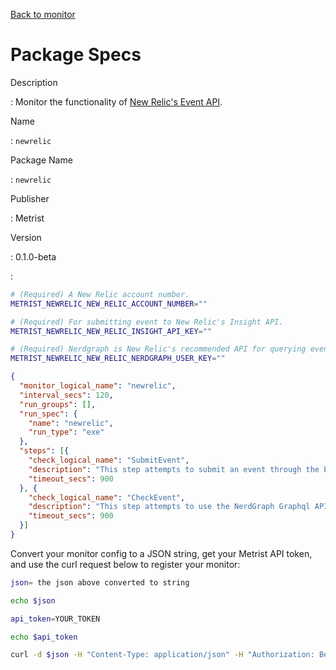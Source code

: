 [Back to monitor](newrelic.md)

# Package Specs

Description

: Monitor the functionality of [New Relic's Event API](https://docs.newrelic.com/docs/data-apis/ingest-apis/event-api/introduction-event-api/).

Name

: `newrelic`

Package Name

: `newrelic`

Publisher

: Metrist

Version

: 0.1.0-beta

: &nbsp;


<!--@include: /parts/_3.md-->


```sh
# (Required) A New Relic account number.
METRIST_NEWRELIC_NEW_RELIC_ACCOUNT_NUMBER=""

# (Required) For submitting event to New Relic's Insight API.
METRIST_NEWRELIC_NEW_RELIC_INSIGHT_API_KEY=""

# (Required) Nerdgraph is New Relic's recommended API for querying events.
METRIST_NEWRELIC_NEW_RELIC_NERDGRAPH_USER_KEY=""
```

<!--@include: /parts/tips_env-vars.md -->


<!--@include: /parts/_4.md-->


```json
{
  "monitor_logical_name": "newrelic",
  "interval_secs": 120,
  "run_groups": [],
  "run_spec": {
    "name": "newrelic",
    "run_type": "exe"
  },
  "steps": [{
    "check_logical_name": "SubmitEvent",
    "description": "This step attempts to submit an event through the Event API.",
    "timeout_secs": 900
  }, {
    "check_logical_name": "CheckEvent",
    "description": "This step attempts to use the NerdGraph Graphql API to retrieve the event submitted in the previous step.",
    "timeout_secs": 900
  }]
}
```




Convert your monitor config to a JSON string, get your Metrist API token, and use the curl request below to register your monitor:

```sh
json= the json above converted to string

echo $json

api_token=YOUR_TOKEN

echo $api_token

curl -d $json -H "Content-Type: application/json" -H "Authorization: Bearer $api_token" 'https://app.metrist.io/api/v0/monitor-config'

```

<!--@include: /parts/tips_api.md-->


<!--@include: /parts/_5.md-->


<!--@include: /parts/result.md-->
